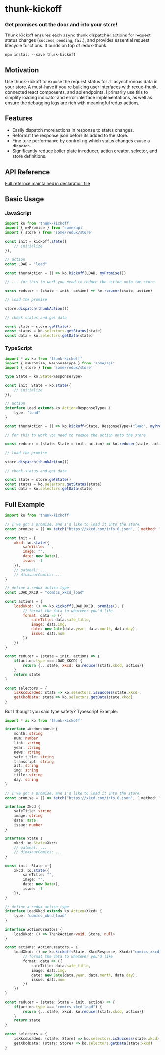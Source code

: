 # thunk-kickoff
### Get promises out the door and into your store!

Thunk Kickoff ensures each async thunk dispatches actions for request status changes (`success`, `pending`, `fail`), and provides essential request lifecycle functions. It builds on top of redux-thunk.

```
npm install --save thunk-kickoff
```

## Motivation

Use thunk-kickoff to expose the request status for all asynchronous data in your store. A must-have if you're building user interfaces with redux-thunk, connected react components, and api endpoints. I primarily use this to simplify loading indicator and error interface implementations, as well as ensure the debugging logs are rich with meaningful redux actions.

## Features

- Easily dispatch more actions in response to status changes.
- Reformat the response json before its added to the store.
- Fine tune performance by controlling which status changes cause a dispatch.
- Significantly reduce boiler plate in reducer, action creator, selector, and store definitions. 

## API Reference

[Full refernce maintained in declaration file](https://github.com/chrisgervang/thunk-kickoff/blob/master/dist/main.d.ts)

## Basic Usage

### JavaScript

```js
import ko from 'thunk-kickoff'
import { myPromise } from 'some/api'
import { store } from 'some/redux/store'

const init = kickoff.state({
    // initialize
}),

// action
const LOAD = "load"

const thunkAction = () => ko.kickoff(LOAD, myPromise())

// ... for this to work you need to reduce the action onto the store

const reducer = (state = init, action) => ko.reducer(state, action)

// load the promise

store.dispatch(thunkAction())

// check status and get data

const state = store.getState()
const status = ko.selectors.getStatus(state)
const data = ko.selectors.getData(state)
```

### TypeScript

```ts
import * as ko from 'thunk-kickoff'
import { myPromise, ResponseType } from 'some/api'
import { store } from 'some/redux/store'

type State = ko.State<ResponseType>

const init: State = ko.state({
    // initialize
}),

// action
interface Load extends ko.Action<ResponseType> { 
    type: "load"
}

const thunkAction = () => ko.kickoff<State, ResponseType>("load", myPromise())

// for this to work you need to reduce the action onto the store

const reducer = (state: State = init, action) => ko.reducer(state, action)

// load the promise

store.dispatch(thunkAction())

// check status and get data

const state = store.getState()
const status = ko.selectors.getStatus(state)
const data = ko.selectors.getData(state)
```

## Full Example

```js
import ko from 'thunk-kickoff'

// I've got a promise, and I'd like to load it into the store.
const promise = () => fetch("https://xkcd.com/info.0.json", { method: "GET" }).then(r => r.json())

const init = {
    xkcd: ko.state({
        safeTitle: "",
        image: "",
        date: new Date(),
        issue: -1
    }),
    // oatmeal: ...
    // dinosaurComics: ...
}

// define a redux action type
const LOAD_XKCD = "comics_xkcd_load"

const actions = {
    loadXkcd: () => ko.kickoff(LOAD_XKCD, promise(), {
        // format the data to whatever you'd like
        format: data => ({
            safeTitle: data.safe_title,
            image: data.img,
            date: new Date(data.year, data.month, data.day),
            issue: data.num
        })
    })
}

const reducer = (state = init, action) => {
    if(action.type === LOAD_XKCD) {
        return {...state, xkcd: ko.reducer(state.xkcd, action)}
    }
    return state
}

const selectors = {
    isXkcdLoaded: state => ko.selectors.isSuccess(state.xkcd),
    getXkcdData: state => ko.selectors.getData(state.xkcd)
}
```

But I thought you said type safety? Typescript Example:

```ts
import * as ko from 'thunk-kickoff'

interface XkcdResponse {
    month: string
    num: number
    link: string
    year: string
    news: string
    safe_title: string
    transcript: string
    alt: string
    img: string
    title: string
    day: string
}

// I've got a promise, and I'd like to load it into the store.
const promise = () => fetch("https://xkcd.com/info.0.json", { method: "GET" }).then(r => r.json() as XkcdResponse) 

interface Xkcd {
    safeTitle: string
    image: string
    date: Date
    issue: number
}

interface State {
    xkcd: ko.State<Xkcd>
    // oatmeal: ...
    // dinosaurComics: ...
}

const init: State = {
    xkcd: ko.state({
        safeTitle: "",
        image: "",
        date: new Date(),
        issue: -1
    }),
}

// define a redux action type
interface LoadXkcd extends ko.Action<Xkcd> { 
    type: "comics_xkcd_load"
}

interface ActionCreators {
    loadXkcd: () => ThunkAction<void, Store, null>
}

const actions: ActionCreators = {
    loadXkcd: () => ko.kickoff<State, XkcdResponse, Xkcd>("comics_xkcd_load", promise(), {
        // format the data to whatever you'd like
        format: data => ({
            safeTitle: data.safe_title,
            image: data.img,
            date: new Date(data.year, data.month, data.day),
            issue: data.num
        })
    })
}

const reducer = (state: State = init, action) => {
    if(action.type === "comics_xkcd_load") {
        return {...state, xkcd: ko.reducer(state.xkcd, action)}
    }
    return state
}

const selectors = {
    isXkcdLoaded: (state: Store) => ko.selectors.isSuccess(state.xkcd),
    getXkcdData: (state: Store) => ko.selectors.getData(state.xkcd)
}
```
